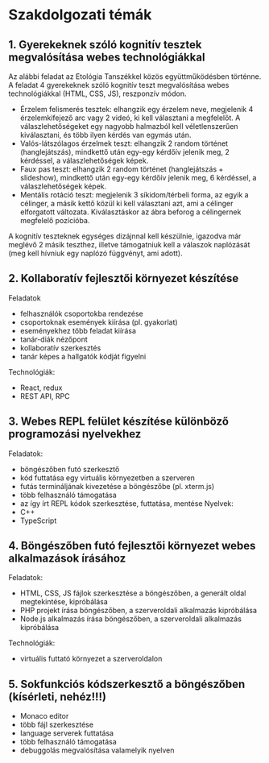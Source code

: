 # Szakdolgozati témák

## 1. Gyerekeknek szóló kognitív tesztek megvalósítása webes technológiákkal

Az alábbi feladat az Etológia Tanszékkel közös együttműködésben történne.
A feladat 4 gyerekeknek szóló kognitív teszt megvalósítása webes technológiákkal (HTML, CSS, JS), reszponzív módon.

- Érzelem felismerés tesztek: elhangzik egy érzelem neve, megjelenik 4 érzelemkifejező arc vagy 2 videó, ki kell választani a megfelelőt. A válaszlehetőségeket egy nagyobb halmazból kell véletlenszerűen kiválasztani, és több ilyen kérdés van egymás után.
- Valós-látszólagos érzelmek teszt: elhangzik 2 random történet (hanglejátszás), mindkettő után egy-egy kérdőív jelenik meg, 2 kérdéssel, a válaszlehetőségek képek.
- Faux pas teszt: elhangzik 2 random történet (hanglejátszás + slideshow), mindkettő után egy-egy kérdőív jelenik meg, 6 kérdéssel, a válaszlehetőségek képek.
- Mentális rotáció teszt: megjelenik 3 síkidom/térbeli forma, az egyik a célinger, a másik kettő közül ki kell választani azt, ami a célinger elforgatott változata. Kiválasztáskor az ábra beforog a célingernek megfelelő pozícióba.

A kognitív teszteknek egységes dizájnnal kell készülnie, igazodva már meglévő 2 másik teszthez, illetve támogatniuk kell a válaszok naplózását (meg kell hívniuk egy naplózó függvényt, ami adott).

## 2. Kollaboratív fejlesztői környezet készítése

Feladatok
- felhasználók csoportokba rendezése
- csoportoknak események kiírása (pl. gyakorlat)
- eseményekhez több feladat kiírása
- tanár-diák nézőpont
- kollaboratív szerkesztés
- tanár képes a hallgatók kódját figyelni

Technológiák:
- React, redux
- REST API, RPC

## 3. Webes REPL felület készítése különböző programozási nyelvekhez

Feladatok:
- böngészőben futó szerkesztő
- kód futtatása egy virtuális környezetben a szerveren
- futás termináljának kivezetése a böngészőbe (pl. xterm.js)
- több felhasználó támogatása
- az így írt REPL kódok szerkesztése, futtatása, mentése
Nyelvek:
- C++
- TypeScript

## 4. Böngészőben futó fejlesztői környezet webes alkalmazások írásához

Feladatok:
- HTML, CSS, JS fájlok szerkesztése a böngészőben, a generált oldal megtekintése, kipróbálása
- PHP projekt írása böngészőben, a szerveroldali alkalmazás kipróbálása
- Node.js alkalmazás írása böngészőben, a szerveroldali alkalmazás kipróbálása

Technológiák:
- virtuális futtató környezet a szerveroldalon


## 5. Sokfunkciós kódszerkesztő a böngészőben (kísérleti, nehéz!!!)

- Monaco editor
- több fájl szerkesztése
- language serverek futtatása
- több felhasználó támogatása
- debuggolás megvalósítása valamelyik nyelven
